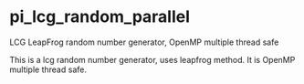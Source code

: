 # pi_lcg_random_parallel
LCG LeapFrog random number generator, OpenMP multiple thread safe

This is a lcg random number generator, uses leapfrog method. It is OpenMP multiple thread safe.

